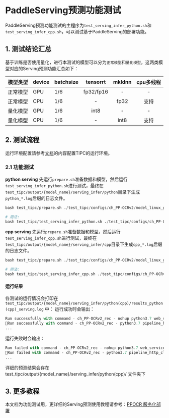# PaddleServing预测功能测试

PaddleServing预测功能测试的主程序为`test_serving_infer_python.sh`和`test_serving_infer_cpp.sh`，可以测试基于PaddleServing的部署功能。

## 1. 测试结论汇总

基于训练是否使用量化，进行本测试的模型可以分为`正常模型`和`量化模型`，这两类模型对应的Serving预测功能汇总如下：

| 模型类型 |device | batchsize | tensorrt | mkldnn | cpu多线程 |
|  ----   |  ---- |   ----   |  :----:  |   :----:   |  :----:  |
| 正常模型 | GPU | 1/6 | fp32/fp16 | - | - |
| 正常模型 | CPU | 1/6 | - | fp32 | 支持 |
| 量化模型 | GPU | 1/6 | int8 | - | - |
| 量化模型 | CPU | 1/6 | - | int8 | 支持 |

## 2. 测试流程
运行环境配置请参考[文档](./install.md)的内容配置TIPC的运行环境。

### 2.1 功能测试
**python serving**
先运行`prepare.sh`准备数据和模型，然后运行`test_serving_infer_python.sh`进行测试，最终在```test_tipc/output/{model_name}/serving_infer/python```目录下生成`python_*.log`后缀的日志文件。

```py
bash test_tipc/prepare.sh ./test_tipc/configs/ch_PP-OCRv2/model_linux_gpu_normal_normal_serving_python_linux_gpu_cpu.txt "serving_infer"

# 用法:
bash test_tipc/test_serving_infer_python.sh ./test_tipc/configs/ch_PP-OCRv2/model_linux_gpu_normal_normal_serving_python_linux_gpu_cpu.txt "serving_infer"
```  
**cpp serving**
先运行`prepare.sh`准备数据和模型，然后运行`test_serving_infer_cpp.sh`进行测试，最终在```test_tipc/output/{model_name}/serving_infer/cpp```目录下生成`cpp_*.log`后缀的日志文件。

```py
bash test_tipc/prepare.sh ./test_tipc/configs/ch_PP-OCRv2/model_linux_gpu_normal_normal_serving_cpp_linux_gpu_cpu.txt "serving_infer"

# 用法:
bash test_tipc/test_serving_infer_cpp.sh ./test_tipc/configs/ch_PP-OCRv2/model_linux_gpu_normal_normal_serving_cpp_linux_gpu_cpu.txt "serving_infer"
```  

#### 运行结果

各测试的运行情况会打印在 `test_tipc/output/{model_name}/serving_infer/python(cpp)/results_python(cpp)_serving.log` 中：
运行成功时会输出：

```py
Run successfully with command - ch_PP-OCRv2_rec - nohup python3.7 web_service_rec.py --config=config.yml --opt op.rec.concurrency="1" op.det.local_service_conf.devices= op.det.local_service_conf.use_mkldnn=False op.det.local_service_conf.thread_num=6 op.rec.local_service_conf.model_config=ppocr_rec_v2_serving > ./test_tipc/output/ch_PP-OCRv2_rec/serving_infer/python/python_server_cpu_usemkldnn_False_threads_6.log 2>&1 &!
Run successfully with command - ch_PP-OCRv2_rec - python3.7 pipeline_http_client.py --det=False --image_dir=../../inference/rec_inference > ./test_tipc/output/ch_PP-OCRv2_rec/serving_infer/python/python_client_cpu_pipeline_http_usemkldnn_False_threads_6_batchsize_1.log 2>&1 !
...
```

运行失败时会输出：

```py
Run failed with command - ch_PP-OCRv2_rec - nohup python3.7 web_service_rec.py --config=config.yml --opt op.rec.concurrency="1" op.det.local_service_conf.devices= op.det.local_service_conf.use_mkldnn=False op.det.local_service_conf.thread_num=6 op.rec.local_service_conf.model_config=ppocr_rec_v2_serving > ./test_tipc/output/ch_PP-OCRv2_rec/serving_infer/python/python_server_cpu_usemkldnn_False_threads_6.log 2>&1 &!
Run failed with command - ch_PP-OCRv2_rec - python3.7 pipeline_http_client.py --det=False --image_dir=../../inference/rec_inference > ./test_tipc/output/ch_PP-OCRv2_rec/serving_infer/python/python_client_cpu_pipeline_http_usemkldnn_False_threads_6_batchsize_1.log 2>&1 !
...
```

详细的预测结果会存在 test_tipc/output/{model_name}/serving_infer/python(cpp)/ 文件夹下


## 3. 更多教程

本文档为功能测试用，更详细的Serving预测使用教程请参考：[PPOCR 服务化部署](https://github.com/PaddlePaddle/PaddleOCR/blob/dygraph/deploy/pdserving/README_CN.md)  

